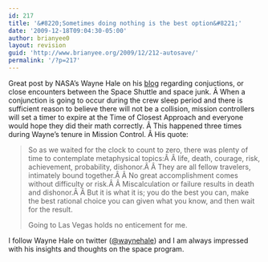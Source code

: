 ```yaml
---
id: 217
title: '&#8220;Sometimes doing nothing is the best option&#8221;'
date: '2009-12-18T09:04:30-05:00'
author: brianyee0
layout: revision
guid: 'http://www.brianyee.org/2009/12/212-autosave/'
permalink: '/?p=217'
---
```


Great post by NASA’s Wayne Hale on his [blog](http://blogs.nasa.gov/cm/blog/waynehalesblog) regarding conjuctions, or close encounters between the Space Shuttle and space junk. Â When a conjunction is going to occur during the crew sleep period and there is sufficient reason to believe there will not be a collision, mission controllers will set a timer to expire at the Time of Closest Approach and everyone would hope they did their math correctly. Â This happened three times during Wayne’s tenure in Mission Control. Â His quote:

> So as we waited for the clock to count to zero, there was plenty of time to contemplate metaphysical topics:Â Â life, death, courage, risk, achievement, probability, dishonor.Â Â They are all fellow travelers, intimately bound together.Â Â No great accomplishment comes without difficulty or risk.Â Â Miscalculation or failure results in death and dishonor.Â Â But it is what it is; you do the best you can, make the best rational choice you can given what you know, and then wait for the result.
> 
> Going to Las Vegas holds no enticement for me.

I follow Wayne Hale on twitter ([@waynehale](http://twitter.com/waynehale)) and I am always impressed with his insights and thoughts on the space program.